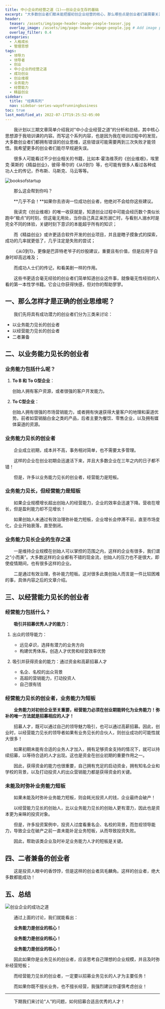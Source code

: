 ```yaml
---
title: 中小企业的经营之道（1)——创业企业生存的基础
excerpt: "大多数创业者们都未能把握初创企业经营的核心，那么哪些点是创业者们最需要关注的呢？"
header:
  teaser: /assets/img/page-header-image-people-teaser.jpg
  overlay_image: /assets/img/page-header-image-people.jpg # Add image post (optional)
  overlay_filter: 0.4
categories:
  - 人格成长
  - 管理思想
tags: 
  - 领导力
  - 领导者
  - 创业
  - 中小企业的经营之道
  - 成功创业
  - 创业维艰
  - 业务能力
  - 经营能力
  - 精益创业
sidebar:
  title: "经典系列"
  nav: sidebar-series-wayofrunningbusiness
toc: true
last_modified_at: 2022-07-17T19:25:52-05:00
---
```


&emsp;&emsp;我计划以三期文章简单介绍我对“中小企业经营之道”的分析和总结，其中核心思想源于我培训课的内容。而写这个系列内容，也是因为我在培训过程中的发现，大多数创业者们都拥有错误的创业思维，这些错误可能需要两到三次失败才能领悟。我希望更多的创业者们能尽早规避失误。

&emsp;&emsp;很多人可能看过不少创业相关的书籍，比如本·霍洛维茨的《创业维艰》，埃里克·莱斯的《精益创业》，彼得·蒂尔的《从0到1》等，也可能有很多人看过各种成功人士的传记，乔布斯、马斯克、马云等等。

![booksofstartup](https://kewtgh.github.io/PicSunflowers/img/2022/booksofstartup.jpg)

&emsp;&emsp;那么这会帮到你吗？

&emsp;&emsp;**几乎不会！**如果你去咨询一位成功创业者，他绝对不会给你这些建议。

&emsp;&emsp;我读完《创业维艰》的唯一收获就是，知道创业过程中可能会经历数个类似长跑中“极点”的时刻，但这毫无用处，当你自己真正亲历溺亡时，与看别人溺水时是完全不同的体验，关键时刻下意识的本能超乎所有的知识；

&emsp;&emsp;而《精益创业》或许更适合软件开发的创业项目，并且是瞎子摸象式的探索，成功的几率就更低了，几乎注定是失败的尝试；

&emsp;&emsp;《从0到1》，更像是巴菲特老爷子的炒股建议，重要且有价值，但是应用于自身时却高远难及；

&emsp;&emsp;而成功人士们的传记，和看美剧一样的作用。

&emsp;&emsp;这些书更适合毫无经验的创业者们简单知道创业这件事，就像毫无性经验的人看的第一本性学书籍。它会让你获得快感，但对你的帮助寥寥。

## 一、那么怎样才是正确的创业思维呢？

&emsp;&emsp;我们先将具有成功潜力的创业者们分为三类来讨论：

- 以业务能力见长的创业者
- 以经营能力见长的创业者
- 二者兼备

## 二、以业务能力见长的创业者

### 业务能力包括什么呢？

1. **To B 和 To G型企业**：

   创始人拥有客户资源，或者很强的客户开发能力。

2. **To C型企业**：

   创始人拥有很强的市场营销能力，或者拥有快速获得大量客户的地理和渠道优势。前者如营销脑白金之类的产品，后者主要为餐饮、零售企业，以及拥有媒体渠道的资源。

### 业务能力见长的创业者

&emsp;&emsp;企业成立初期，成本并不高，事务相对简单，也不需要太多管理。

&emsp;&emsp;这样的企业在创业初期会迅速活下来，并且大多数企业在三年之内的日子都不错！

&emsp;&emsp;但是，许多以业务能力见长的创业者，经营能力是短板。

### 业务能力见长，但经营能力是短板

&emsp;&emsp;如果企业规模增长超出创始人的经营能力，企业的效率会迅速下降。营收在增长，但是盈利能力却不见增长！

&emsp;&emsp;如果创始人未通过有效治理弥补能力短板，企业增长会停滞不前，直至市场变化，企业开始衰落，直至倒闭。

### 业务能力见长企业的生存之道

&emsp;&emsp;一是维持企业规模在创始人可以掌控的范围之内，这样的企业有很多，我们谓之“小而美”。大多数这样的企业都有不错的现金流，创始人的压力也不是很大，即使疫情期间，也有很多这样的企业。

&emsp;&emsp;二是通过有效治理，弥补能力短板。这对很多此类创始人而言是一件比较困难的事，具体内容之后的文章介绍。

## 三、以经营能力见长的创业者

### 经营能力包括什么？

&emsp;&emsp;**吸引并招募优秀人才的能力：**

1. 出众的领导能力：
   - 远见卓识，选择有潜力的业务方向
   - 构建优秀体系，创造人才优势和经营效率优势

2. 吸引并获得资金的能力：通过资金和高薪招募人才
   - 名企、名校的出众背景
   - 高超的营销能力，打动投资人
   - 自己很有钱

### 经营能力见长的创业者，业务能力为短板

&emsp;&emsp;**业务能力对初创企业至关重要，经营能力必须在创业期能转化为业务能力！弥补的唯一方法就是招募相应的人才！**

&emsp;&emsp;招募人才，既可以通过自己的领导魅力吸引，也可以通过高薪招募。因此，创业时，以经营能力见长的领导者如果有业务见长的合伙人，则创业成功的可能性就大很多！

&emsp;&emsp;如果初期未能有合适的业务人才加入，拥有足够资金支持的情况下，就可以持续招募，以等待合适的人才出现。这也是资金在创业初期的重要作用之一。

&emsp;&emsp;因此，获得资金的能力也很重要，自己拥有充足的启动资金，拥有知名企业和学校的背景，以及打动投资人的出众营销能力都是获得资金的关键。

### 未能及时弥补业务能力短板

&emsp;&emsp;如果未能及时弥补业务能力短板，则会耗光投资人的钱，企业最终会破产！

&emsp;&emsp;以经营能力见长的创始人，比以业务能力见长的创始人更有潜力，因此也是资本更为亲睐的投资对象。

&emsp;&emsp;但是，许多投资案例中，投资人过度看重名企、名校的背景，而忽视领导能力，导致企业在破产之前一直未能补足业务短板，从而导致投资失败。

&emsp;&emsp;因此，帮助该类企业及时补足业务能力人才的短板是关键。

## 四、二者兼备的创业者

&emsp;&emsp;这是投资人眼中的香饽饽，但是这样的创业者凤毛麟角。这样的创业者，绝大多数都能成功！

## 五、总结

![创业企业的成功之道](https://kewtgh.github.io/PicSunflowers/img/2022/创业企业的成功之道.png)

&emsp;&emsp;通过上面的讨论，我们就能看出：

&emsp;&emsp;**业务能力是创业的核心！**

&emsp;&emsp;**业务能力是创业的核心！**

&emsp;&emsp;**业务能力是创业的核心！**

&emsp;&emsp;因此如果你是业务见长的创业者，应该思考自己理想的企业规模，并且及时弥补经营短板；

&emsp;&emsp;而经营能力见长的创业者，一定要以招募业务见长的人才为主要任务！

&emsp;&emsp;而如果你既不擅长业务，也不擅长经营，我强烈建议你谨慎考虑创业！

---

&emsp;&emsp;下期我们来讨论“人”的问题，如何招募合适且优秀的人才！
